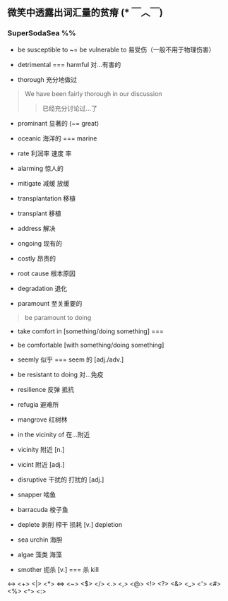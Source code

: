 ## 微笑中透露出词汇量的贫瘠 (* ￣︿￣)

### SuperSodaSea %%

+ be susceptible to ~= be vulnerable to 易受伤（一般不用于物理伤害）

+ detrimental === harmful 对...有害的

+ thorough 充分地做过

> We have been fairly thorough in our discussion
>> 已经充分讨论过...了

+ prominant 显著的 (~= great)

+ oceanic 海洋的 === marine

+ rate 利润率 速度 率

+ alarming 惊人的

+ mitigate 减缓 放缓

+ transplantation 移植

+ transplant 移植

+ address 解决

+ ongoing 现有的

+ costly 昂贵的

+ root cause 根本原因

+ degradation 退化

+ paramount 至关重要的

> be paramount to doing

+ take comfort in [something/doing something] ===
+ be comfortable [with something/doing something]

+ seemly 似乎 === seem 的 [adj./adv.]

+ be resistant to doing 对...免疫

+ resilience 反弹 抵抗

+ refugia 避难所

+ mangrove 红树林

+ in the vicinity of 在...附近

+ vicinity 附近 [n.]

+ vicint 附近 [adj.]

+ disruptive 干扰的 打扰的 [adj.]

+ snapper 啮鱼

+ barracuda 梭子鱼

+ deplete 剥削 榨干 损耗 [v.] depletion

+ sea urchin 海胆

+ algae 藻类 海藻

+ smother 扼杀 [v.] === 杀 kill

<-> <+> <|> <*> <=>
<~> <$> </> <.> <,>
<@> <!> <?> <&> <_>
<'> <#> <%> <^> <:>
